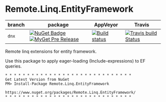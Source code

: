 # Remote.Linq.EntityFramework

| branch | package | AppVeyor | Travis |
| --- | --- | --- | --- |
| `dnx` | [![NuGet Badge](https://buildstats.info/nuget/Remote.Linq.EntityFramework?includePreReleases=true)](http://www.nuget.org/packages/Remote.Linq.EntityFramework) [![MyGet Pre Release](http://img.shields.io/myget/aqua/vpre/Remote.Linq.EntityFramework.svg?style=flat-square&label=myget)](https://www.myget.org/feed/aqua/package/nuget/Remote.Linq.EntityFramework) | [![Build status](https://ci.appveyor.com/api/projects/status/64kw6dsuvfwyrdtl?svg=true)](https://ci.appveyor.com/project/6bee/remote-linq) | [![Travis build Status](https://travis-ci.org/6bee/Remote.Linq.EntityFramework.svg?branch=dnx)](https://travis-ci.org/6bee/Remote.Linq.EntityFramework?branch=dnx) |


Remote linq extensions for entity framework. 

Use this package to apply eager-loading (Include-expressions) to EF queries.


```
* * * * * * * * * * * * * * * * * * * * * * * * * * * * *
Get Latest Version from NuGet
PM> Install-Package Remote.Linq.EntityFramework

https://www.nuget.org/packages/Remote.Linq.EntityFramework/ 
* * * * * * * * * * * * * * * * * * * * * * * * * * * * *
```
